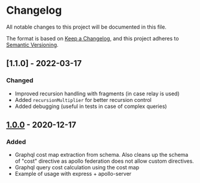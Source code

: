# Changelog

All notable changes to this project will be documented in this file.

The format is based on [Keep a Changelog](https://keepachangelog.com/en/1.0.0/),
and this project adheres to [Semantic Versioning](https://semver.org/spec/v2.0.0.html).

## [1.1.0] - 2022-03-17

### Changed

- Improved recursion handling with fragments (in case relay is used)
- Added `recursionMultiplier` for better recursion control
- Added debugging (useful in tests in case of complex queries)

## [1.0.0] - 2020-12-17

### Added

- Graphql cost map extraction from schema. Also cleans up the schema of "cost" directive as apollo federation does not allow custom directives.
- Graphql query cost calculation using the cost map
- Example of usage with express + apollo-server

[unreleased]: https://github.com/pipedrive/graphql-query-cost/compare/v1.0.0...HEAD
[1.0.0]: https://github.com/pipedrive/graphql-query-cost/compare/v1.0.0...v1.0.0
[unreleased]: https://github.com/pipedrive/graphql-query-cost/compare/v1.0.1...HEAD
[1.0.1]: https://github.com/pipedrive/graphql-query-cost/tree/v1.0.1


[Unreleased]: https://github.com/pipedrive/graphql-query-cost/compare/v2.0.2...HEAD
[2.0.2]: https://github.com/pipedrive/graphql-query-cost/compare/v2.0.1...v2.0.2
[2.0.1]: https://github.com/pipedrive/graphql-query-cost/compare/v2.0.0...v2.0.1
[2.0.0]: https://github.com/pipedrive/graphql-query-cost/tree/v2.0.0